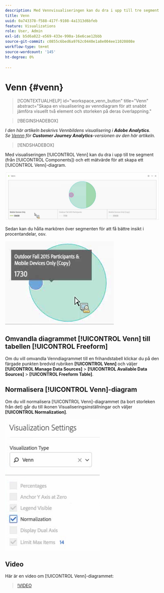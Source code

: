 ```yaml
---
description: Med Vennvisualiseringen kan du dra i upp till tre segment (från komponenter) och ett mätvärde för att skapa ett Venndiagram.
title: Venn
uuid: 0a743378-f588-417f-9108-4a1313d6bfeb
feature: Visualizations
role: User, Admin
exl-id: b5d6a822-e569-433e-990a-16e6cae12bbb
source-git-commit: c0855c6bed6a9762c0440e1a8e004ee11020808e
workflow-type: tm+mt
source-wordcount: '145'
ht-degree: 0%

---
```


# Venn {#venn}

<!-- markdownlint-disable MD034 -->

>[!CONTEXTUALHELP]
>id="workspace_venn_button"
>title="Venn"
>abstract="Skapa en visualisering av venndiagram för att snabbt jämföra visuellt två element och storleken på deras överlappning."

<!-- markdownlint-enable MD034 -->


>[!BEGINSHADEBOX]

*I den här artikeln beskrivs Vennbildens visualisering i **Adobe Analytics**.<br/>Se [Vennn](https://experienceleague.adobe.com/en/docs/analytics-platform/using/cja-workspace/visualizations/venn) för **Customer Journey Analytics**-versionen av den här artikeln.*

>[!ENDSHADEBOX]

Med visualiseringen [!UICONTROL Venn] kan du dra i upp till tre segment (från [!UICONTROL Components]) och ett mätvärde för att skapa ett [!UICONTROL Venn]-diagram.

![](assets/venn.png)

Sedan kan du hålla markören över segmenten för att få bättre insikt i procentandelar, osv.

![](assets/venn_hover.png)

## Omvandla diagrammet [!UICONTROL Venn] till tabellen [!UICONTROL Freeform]

Om du vill omvandla Venndiagrammet till en frihandstabell klickar du på den färgade punkten bredvid rubriken **[!UICONTROL Venn]** och väljer **[!UICONTROL Manage Data Sources]** > **[!UICONTROL Available Data Sources]** > **[!UICONTROL Freeform Table]**.

## Normalisera [!UICONTROL Venn]-diagram

Om du vill normalisera [!UICONTROL Venn]-diagrammet (ta bort storleken från det) går du till ikonen Visualiseringsinställningar och väljer **[!UICONTROL Normalization]**.

![](assets/normalization.png)

## Video

Här är en video om [!UICONTROL Venn]-diagrammet:

>[!VIDEO](https://video.tv.adobe.com/v/335798/?quality=12)
